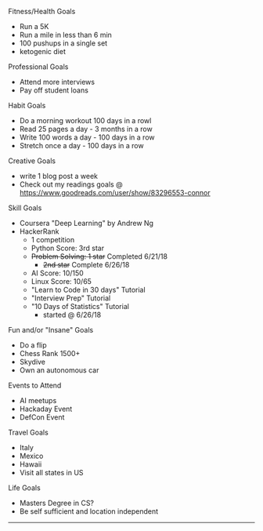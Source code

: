 <!-- ---
layout: post
title:  "The Impossible List"
date:   2018-06-20
desc: "The Impossible List"
keywords: "Impossible, List"
categories: [The impossible list]
tags: [The impossible list]
icon: icon-html
--- -->


Fitness/Health Goals
- Run a 5K
- Run a mile in less than 6 min
- 100 pushups in a single set
- ketogenic diet

Professional Goals
- Attend more interviews
- Pay off student loans

Habit Goals
- Do a morning workout 100 days in a rowl
- Read 25 pages a day - 3 months in a row
- Write 100 words a day - 100 days in a row
- Stretch once a day - 100 days in a row

Creative Goals
- write 1 blog post a week
- Check out my readings goals @ https://www.goodreads.com/user/show/83296553-connor

Skill Goals
- Coursera "Deep Learning" by Andrew Ng
- HackerRank
  - 1 competition
  - Python Score: 3rd star
  - ~~Problem Solving: 1 star~~ Completed 6/21/18
    - ~~2nd star~~ Complete 6/26/18
  - AI Score: 10/150
  - Linux Score: 10/65
  - "Learn to Code in 30 days" Tutorial
  - "Interview Prep" Tutorial
  - "10 Days of Statistics" Tutorial
    - started @ 6/26/18


Fun and/or "Insane" Goals
- Do a flip
- Chess Rank 1500+
- Skydive
- Own an autonomous car

Events to Attend
- AI meetups
- Hackaday Event
- DefCon Event

Travel Goals
- Italy
- Mexico
- Hawaii
- Visit all states in US


Life Goals
- Masters Degree in CS?
- Be self sufficient and location independent

---

